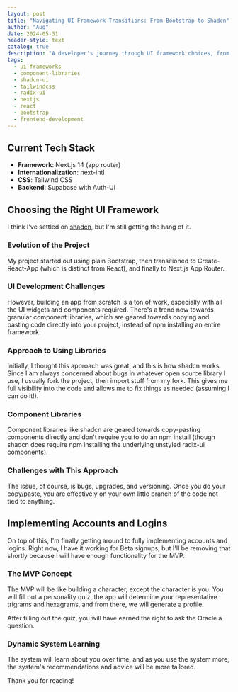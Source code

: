 ```yaml
---
layout: post
title: "Navigating UI Framework Transitions: From Bootstrap to Shadcn"
author: "Aug"
date: 2024-05-31
header-style: text
catalog: true
description: "A developer's journey through UI framework choices, from Bootstrap to Next.js with Shadcn/ui. Discusses the pros and cons of component libraries like Shadcn (built on Radix UI and Tailwind CSS) versus traditional UI frameworks, and touches on project MVP plans."
tags:
  - ui-frameworks
  - component-libraries
  - shadcn-ui
  - tailwindcss
  - radix-ui
  - nextjs
  - react
  - bootstrap
  - frontend-development
---
```


## Current Tech Stack

- **Framework**: Next.js 14 (app router)
- **Internationalization**: next-intl
- **CSS**: Tailwind CSS
- **Backend**: Supabase with Auth-UI

## Choosing the Right UI Framework

I think I've settled on [shadcn](https://ui.shadcn.com), but I'm still getting the hang of it.

### Evolution of the Project

My project started out using plain Bootstrap, then transitioned to Create-React-App (which is distinct from React), and finally to Next.js App Router.

### UI Development Challenges

However, building an app from scratch is a ton of work, especially with all the UI widgets and components required. There's a trend now towards granular component libraries, which are geared towards copying and pasting code directly into your project, instead of npm installing an entire framework.

### Approach to Using Libraries

Initially, I thought this approach was great, and this is how shadcn works. Since I am always concerned about bugs in whatever open source library I use, I usually fork the project, then import stuff from my fork. This gives me full visibility into the code and allows me to fix things as needed (assuming I can do it!).

### Component Libraries

Component libraries like shadcn are geared towards copy-pasting components directly and don't require you to do an npm install (though shadcn does require npm installing the underlying unstyled radix-ui components).

### Challenges with This Approach

The issue, of course, is bugs, upgrades, and versioning. Once you do your copy/paste, you are effectively on your own little branch of the code not tied to anything.

## Implementing Accounts and Logins

On top of this, I'm finally getting around to fully implementing accounts and logins. Right now, I have it working for Beta signups, but I'll be removing that shortly because I will have enough functionality for the MVP.

### The MVP Concept

The MVP will be like building a character, except the character is you. You will fill out a personality quiz, the app will determine your representative trigrams and hexagrams, and from there, we will generate a profile.

After filling out the quiz, you will have earned the right to ask the Oracle a question.

### Dynamic System Learning

The system will learn about you over time, and as you use the system more, the system's recommendations and advice will be more tailored.

Thank you for reading!
